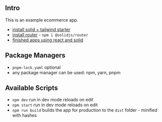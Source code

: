 ## Intro

This is an example ecommerce app.

- [install solid + tailwind starter][install-starter]
- [install router][install-router] - `npm i @solidjs/router`
- [finished apps using react and solid][finished-app]

[install-starter]: https://tailwindcss.com/docs/guides/solidjs
[install-router]: https://github.com/solidjs/solid-router
[finished-app]: https://github.com/jherr/react-vs-solid-fight

## Package Managers

- `pnpm-lock.yaml` optional
- any package manager can be used: npm, yarn, pnpm

## Available Scripts

- `npm dev` run in dev mode reloads on edit
- `npm start` run in dev mode reloads on edit
- `npm run build` builds the app for production to the `dist` folder - minified with hashes
